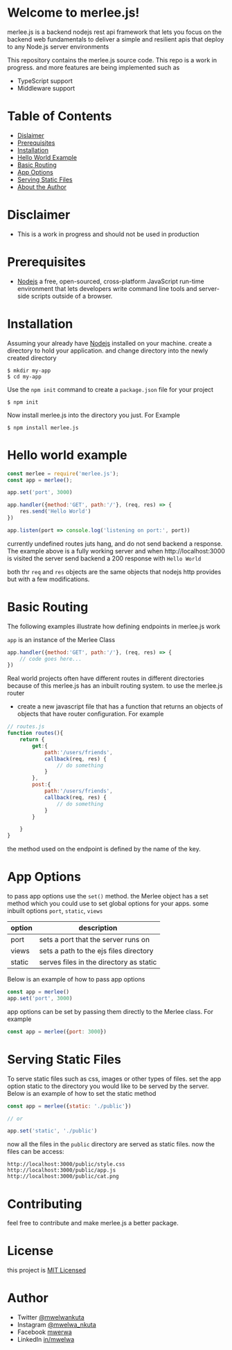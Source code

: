 # Welcome to merlee.js!
merlee.js is a backend nodejs rest api framework that lets you focus on the backend web fundamentals to deliver a simple and resilient apis that deploy to any Node.js server environments

This repository contains the merlee.js source code. This repo is a work in progress. and more features are being implemented such as 

- TypeScript support
- Middleware support

# Table of Contents
- [Dislaimer](https://github.com/mwelwankuta/merlee.js/blob/main/DOCUMENTATION.md#disclaimer)
- [Prerequisites](https://github.com/mwelwankuta/merlee.js/blob/main/DOCUMENTATION.md#prerequisites)
- [Installation](https://github.com/mwelwankuta/merlee.js/blob/main/DOCUMENTATION.md#installation)
- [Hello World Example](https://github.com/mwelwankuta/merlee.js/blob/main/DOCUMENTATION.md#hello-world-example)
- [Basic Routing](https://github.com/mwelwankuta/merlee.js/blob/main/DOCUMENTATION.md#basic-routing)
- [App Options](https://github.com/mwelwankuta/merlee.js/blob/main/DOCUMENTATION.md#app-options)
- [Serving Static Files](https://github.com/mwelwankuta/merlee.js/blob/main/DOCUMENTATION.md#serving-static-files)
- [About the Author](https://github.com/mwelwankuta/merlee.js/blob/main/DOCUMENTATION.md#author)


# Disclaimer
- This is a work in progress and should not be used in production

# Prerequisites
- [Nodejs](https://nodejs.dev/) a free, open-sourced, cross-platform JavaScript run-time environment that lets developers write command line tools and server-side scripts outside of a browser.

# Installation 
Assuming your already have [Nodejs](https://nodejs.dev/) installed on your machine. create a directory to hold your application. and change directory into the newly created directory

```
$ mkdir my-app
$ cd my-app
```
Use the `npm init` command to create a `package.json` file for your project
```
$ npm init
```

Now install merlee.js into the directory you just. For Example
```
$ npm install merlee.js
```

# Hello world example
```js
const merlee = require('merlee.js');
const app = merlee();

app.set('port', 3000)

app.handler({method:'GET', path:'/'}, (req, res) => {
    res.send('Hello World')
})

app.listen(port => console.log('listening on port:', port))

```

currently undefined routes juts hang, and do not send backend a response.
The example above is a fully working server and when http://localhost:3000 is visited the server send backend a 200 response with `Hello World`

both thr `req` and `res` objects are the same objects that nodejs http provides but with a few modifications.   

# Basic Routing
The following examples illustrate how defining endpoints in merlee.js work

`app` is an instance of the Merlee Class
```js
app.handler({method:'GET', path:'/'}, (req, res) => {
    // code goes here...
})
```
Real world projects often have different routes in different directories because of this merlee.js has an inbuilt routing system. to use the merlee.js router
- create a new javascript file that has a function that returns an objects of objects that have router configuration. For example
```js
// routes.js
function routes(){
    return {
        get:{
            path:'/users/friends',
            callback(req, res) {
                // do something
            }
        },
        post:{
            path:'/users/friends',
            callback(req, res) {
                // do something
            }
        }

    }
}
```
the method used on the endpoint is defined by the name of the key. 

# App Options
to pass app options use the `set()` method. the Merlee object has a set method which you could use to set global options for your apps. some inbuilt options `port`, `static`, `views`


| option | description |
|-|-|
| port| sets a port that the server runs on|
| views| sets a path to the ejs files directory|
| static| serves files in the directory as static|


Below is an example of how to pass app options
```js
const app = merlee()
app.set('port', 3000)
```

app options can be set by passing them directly to the Merlee class. For example
```js
const app = merlee({port: 3000})
```

# Serving Static Files
To serve static files such as css, images or other types of files. set the app option static to the directory you would like to be served by the server. Below is an example of how to set the static method
```js
const app = merlee({static: './public'})

// or

app.set('static', './public')
```
now all the files in the `public` directory are served as static files.
now the files can be access:
```
http://localhost:3000/public/style.css
http://localhost:3000/public/app.js
http://localhost:3000/public/cat.png
```

# Contributing
feel free to contribute and make merlee.js a better package.

# License
this project is [MIT Licensed](./LICENSE)

# Author

- Twitter [@mwelwankuta](https://twitter.com/mwelwankuta)
- Instagram [@mwelwa_nkuta](https://instagram.com/mwelwa_nkuta)
- Facebook [mwerwa](https://facebook.com/mwerwa)
- LinkedIn [in/mwelwa](https://linkedin.com/in/mwelwa)
